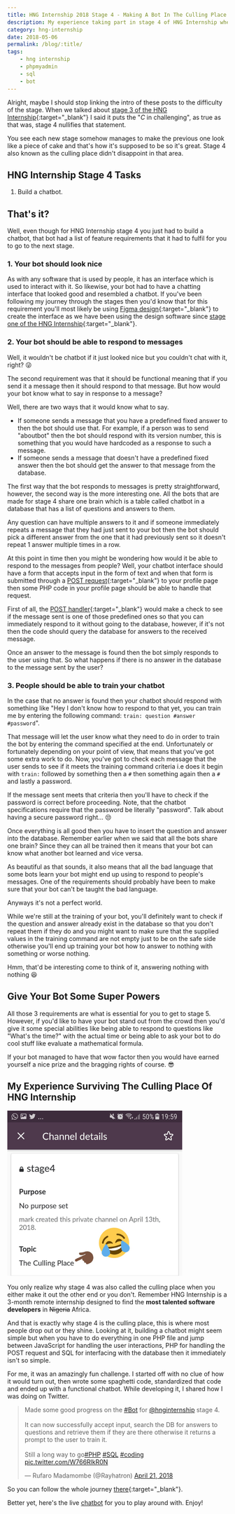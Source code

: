 ```yaml
--- 
title: HNG Internship 2018 Stage 4 - Making A Bot In The Culling Place
description: My experience taking part in stage 4 of HNG Internship where we got to make bots using PHP, JavaScript and SQL.
category: hng-internship
date: 2018-05-06
permalink: /blog/:title/
tags: 
    - hng internship
    - phpmyadmin
    - sql
    - bot
---
```


Alright, maybe I should stop linking the intro of these posts to the difficulty of the stage. When we talked about [stage 3 of the HNG Internship](/blog/hng-internship-2018-stage-3-intro-to-phpmyadmin-and-sql/){:target="_blank"} I said it puts the "*C* in challenging", as true as that was, stage 4 nullifies that statement.
<!--more-->

You see each new stage somehow manages to make the previous one look like a piece of cake and that's how it's supposed to be so it's great. Stage 4 also known as the culling place didn't disappoint in that area. 

## HNG Internship Stage 4 Tasks

1. Build a chatbot. 

## That's it? 

Well, even though for HNG Internship stage 4 you just had to build a chatbot, that bot had a list of feature requirements that it had to fulfil for you to go to the next stage. 

### 1. Your bot should look nice

As with any software that is used by people, it has an interface which is used to interact with it. So likewise, your bot had to have a chatting interface that looked good and resembled a chatbot. If you've been following my journey through the stages then you'd know that for this requirement you'll most likely be using [Figma design](https://www.figma.com/){:target="_blank"} to create the interface as we have been using the design software since [stage one of the HNG Internship](/blog/hng-internship-2018-stage-1-design-and-a-bit-of-code/){:target="_blank"}.

### 2. Your bot should be able to respond to messages

Well, it wouldn't be chatbot if it just looked nice but you couldn't chat with it, right? :stuck_out_tongue_winking_eye:

The second requirement was that it should be functional meaning that if you send it a message then it should respond to that message. But how would your bot know what to say in response to a message? 

Well, there are two ways that it would know what to say. 

- If someone sends a message that you have a predefined fixed answer to then the bot should use that. For example, if a person was to send "aboutbot" then the bot should respond with its version number, this is something that you would have hardcoded as a response to such a message. 
- If someone sends a message that doesn't have a predefined fixed answer then the bot should get the answer to that message from the database. 

The first way that the bot responds to messages is pretty straightforward, however, the second way is the more interesting one. All the bots that are made for stage 4 share one brain which is a table called chatbot in a database that has a list of questions and answers to them. 

Any question can have multiple answers to it and if someone immediately repeats a message that they had just sent to your bot then the bot should pick a different answer from the one that it had previously sent so it doesn't repeat 1 answer multiple times in a row. 

At this point in time then you might be wondering how would it be able to respond to the messages from people? Well, your chatbot interface should have a form that accepts input in the form of text and when that form is submitted through a [POST request](https://www.w3schools.com/tags/ref_httpmethods.asp){:target="_blank"} to your profile page then some PHP code in your profile page should be able to handle that request. 

First of all, the [POST handler](https://www.w3schools.com/php/php_forms.asp){:target="_blank"} would make a check to see if the message sent is one of those predefined ones so that you can immediately respond to it without going to the database, however, if it's not then the code should query the database for answers to the received message. 

Once an answer to the message is found then the bot simply responds to the user using that. So what happens if there is no answer in the database to the message sent by the user?

### 3. People should be able to train your chatbot 

In the case that no answer is found then your chatbot should respond with something like "Hey I don't know how to respond to that yet, you can train me by entering the following command: `train: question #answer #password`". 

That message will let the user know what they need to do in order to train the bot by entering the command specified at the end. Unfortunately or fortunately depending on your point of view, that means that you've got some extra work to do. Now, you've got to check each message that the user sends to see if it meets the training command criteria i.e does it begin with `train:` followed by something then a `#` then something again then a `#` and lastly a password.

If the message sent meets that criteria then you'll have to check if the password is correct before proceeding. Note, that the chatbot specifications require that the password be literally "password". Talk about having a secure password right... :unamused:

Once everything is all good then you have to insert the question and answer into the database. Remember earlier when we said that all the bots share one brain? Since they can all be trained then it means that your bot can know what another bot learned and vice versa. 

As beautiful as that sounds, it also means that all the bad language that some bots learn your bot might end up using to respond to people's messages. One of the requirements should probably have been to make sure that your bot can't be taught the bad language. 

Anyways it's not a perfect world. 

While we're still at the training of your bot, you'll definitely want to check if the question and answer already exist in the database so that you don't repeat them if they do and you might want to make sure that the supplied values in the training command are not empty just to be on the safe side otherwise you'll end up training your bot how to answer to nothing with something or worse nothing. 

Hmm, that'd be interesting come to think of it, answering nothing with nothing :laughing: 

## Give Your Bot Some Super Powers

All those 3 requirements are what is essential for you to get to stage 5. However, if you'd like to have your bot stand out from the crowd then you'd give it some special abilities like being able to respond to questions like "What's the time?" with the actual time or being able to ask your bot to do cool stuff like evaluate a mathematical formula. 

If your bot managed to have that wow factor then you would have earned yourself a nice prize and the bragging rights of course. :sunglasses:

## My Experience Surviving The Culling Place Of HNG Internship

<div class="text-center"><img src="/images/blog/hng-internship/stage-4/hng-internship-stage-4.jpg" alt="HNG Internship 2018 Stage 4 slack channel description" title="HNG Internship 2018 Stage 4 slack channel description"/></div>

You only realize why stage 4 was also called the culling place when you either make it out the other end or you don't. Remember HNG Internship is a 3-month remote internship designed to find the **most talented software developers** in ~~Nigeria~~ Africa.

And that is exactly why stage 4 is the culling place, this is where most people drop out or they shine. Looking at it, building a chatbot might seem simple but when you have to do everything in one PHP file and jump between JavaScript for handling the user interactions, PHP for handling the POST request and SQL for interfacing with the database then it immediately isn't so simple. 

For me, it was an amazingly fun challenge. I started off with no clue of how it would turn out, then wrote some spaghetti code, standardized that code and ended up with a functional chatbot. While developing it, I shared how I was doing on Twitter.

<div class="container">
    <blockquote class="twitter-tweet" data-lang="en"><p lang="en" dir="ltr">Made some good progress on the <a href="https://twitter.com/hashtag/Bot?src=hash&amp;ref_src=twsrc%5Etfw">#Bot</a> for <a href="https://twitter.com/hnginternship?ref_src=twsrc%5Etfw">@hnginternship</a> stage 4. <br><br>It can now successfully accept input, search the DB for answers to questions and retrieve them if they are there otherwise it returns a prompt to the user to train it. <br><br>Still a long way to go<a href="https://twitter.com/hashtag/PHP?src=hash&amp;ref_src=twsrc%5Etfw">#PHP</a> <a href="https://twitter.com/hashtag/SQL?src=hash&amp;ref_src=twsrc%5Etfw">#SQL</a> <a href="https://twitter.com/hashtag/coding?src=hash&amp;ref_src=twsrc%5Etfw">#coding</a> <a href="https://t.co/W766RlkR0N">pic.twitter.com/W766RlkR0N</a></p>&mdash; Rufaro Madamombe (@Rayhatron) <a href="https://twitter.com/Rayhatron/status/987717657309917186?ref_src=twsrc%5Etfw">April 21, 2018</a></blockquote>
    <script async src="https://platform.twitter.com/widgets.js" charset="utf-8"></script>
</div>

So you can follow the whole journey [there](https://twitter.com/Rayhatron/status/987717657309917186){:target="_blank"}.

Better yet, here's the live [chatbot](https://hng.fun/profile?id=rayhatron) for you to play around with. Enjoy!
